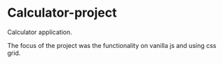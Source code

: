 # Calculator-project

Calculator application.

The focus of the project was the functionality on vanilla js and using css grid.


